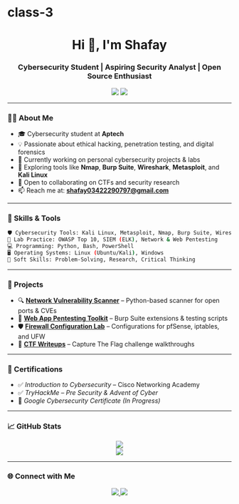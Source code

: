 # class-3
<h1 align="center">Hi 👋, I'm Shafay</h1>
<h3 align="center">Cybersecurity Student | Aspiring Security Analyst | Open Source Enthusiast</h3>

<p align="center">
  <img src="https://img.shields.io/badge/Cybersecurity%20Student-Aptech-blue" />
  <img src="https://img.shields.io/github/followers/shafay031?label=Follow&style=social" />
</p>

---

### 👨‍💻 About Me

- 🎓 Cybersecurity student at **Aptech**
- 💡 Passionate about ethical hacking, penetration testing, and digital forensics
- 🔭 Currently working on personal cybersecurity projects & labs
- 🌱 Exploring tools like **Nmap**, **Burp Suite**, **Wireshark**, **Metasploit**, and **Kali Linux**
- 🤝 Open to collaborating on CTFs and security research
- 📫 Reach me at: **shafay03422290797@gmail.com**

---

### 🧰 Skills & Tools

```bash
🛡️ Cybersecurity Tools: Kali Linux, Metasploit, Nmap, Burp Suite, Wireshark, Nessus
🧪 Lab Practice: OWASP Top 10, SIEM (ELK), Network & Web Pentesting
💻 Programming: Python, Bash, PowerShell
🖥️ Operating Systems: Linux (Ubuntu/Kali), Windows
🧠 Soft Skills: Problem-Solving, Research, Critical Thinking
````

---

### 📂 Projects

* 🔍 [**Network Vulnerability Scanner**](https://github.com/shafay031/project-name) – Python-based scanner for open ports & CVEs
* 🔐 [**Web App Pentesting Toolkit**](https://github.com/shafay031/project-name) – Burp Suite extensions & testing scripts
* 🛡️ [**Firewall Configuration Lab**](https://github.com/shafay031/project-name) – Configurations for pfSense, iptables, and UFW
* 🧠 [**CTF Writeups**](https://github.com/shafay031/ctf-writeups) – Capture The Flag challenge walkthroughs

---

### 🏅 Certifications

* ✅ *Introduction to Cybersecurity* – Cisco Networking Academy
* ✅ *TryHackMe – Pre Security & Advent of Cyber*
* 📘 *Google Cybersecurity Certificate* *(In Progress)*

---

### 📈 GitHub Stats

<p align="center">
  <img src="https://github-readme-stats.vercel.app/api?username=shafay031&show_icons=true&theme=radical" />
  <br />
  <img src="https://github-readme-streak-stats.herokuapp.com/?user=shafay031&theme=radical" />
</p>

---

### 🌐 Connect with Me

<p align="center">
  <a href="https://www.linkedin.com/in/shafay-imran-100a27334">
    <img src="https://img.shields.io/badge/LinkedIn-blue?logo=linkedin&logoColor=white" />
  </a>
  <a href="mailto:shafay03422290797@gmail.com">
    <img src="https://img.shields.io/badge/Email-D14836?logo=gmail&logoColor=white" />
  </a>
</p>
